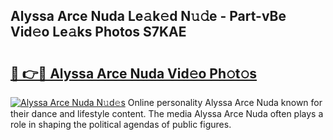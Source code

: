 ## Alyssa Arce Nuda Le𝚊k𝚎d N𝚞𝚍e - Part-vBe Vid𝚎o Le𝚊ks Photos S7KAE

# <h2><a href="http://fbeggkq.evod.top/?m=Alyssa+Arce+Nuda">🔗 👉🔴 Alyssa Arce Nuda Vid𝚎o Ph𝚘t𝚘s</a></h2>

[![Alyssa Arce Nuda N𝚞d𝚎s](https://i.imgur.com/8V9OHl7.gif)](http://fbeggkq.evod.top/?m=Alyssa+Arce+Nuda)
Online personality Alyssa Arce Nuda known for their dance and lifestyle content. The media Alyssa Arce Nuda often plays a role in shaping the political agendas of public figures. 
